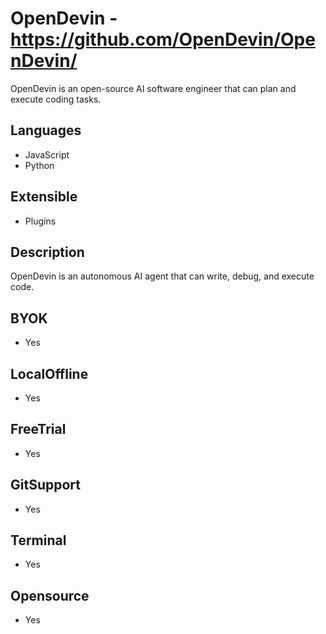 # OpenDevin - https://github.com/OpenDevin/OpenDevin/
OpenDevin is an open-source AI software engineer that can plan and execute coding tasks.
## Languages  
- JavaScript  
- Python  
## Extensible  
- Plugins  
## Description  
OpenDevin is an autonomous AI agent that can write, debug, and execute code.  
## BYOK  
- Yes  
## LocalOffline  
- Yes  
## FreeTrial  
- Yes  
## GitSupport  
- Yes  
## Terminal  
- Yes  
## Opensource  
- Yes 